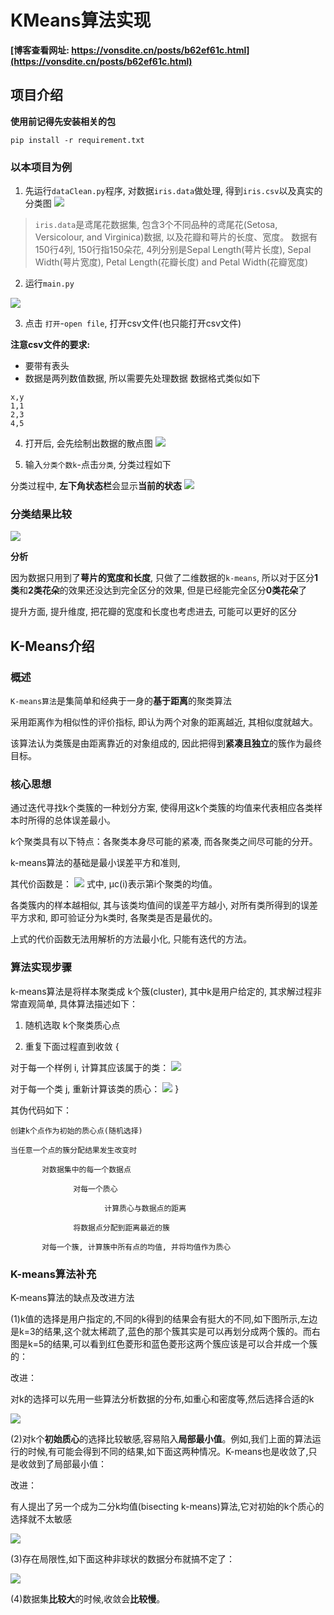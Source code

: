 # KMeans算法实现

**[博客查看网址: https://vonsdite.cn/posts/b62ef61c.html](https://vonsdite.cn/posts/b62ef61c.html)**

## 项目介绍

**使用前记得先安装相关的包**
```
pip install -r requirement.txt
```

### 以本项目为例
1. 先运行`dataClean.py`程序, 对数据`iris.data`做处理, 得到`iris.csv`以及真实的分类图
![](README_IMAGES/2.png)

> `iris.data`是鸢尾花数据集, 包含3个不同品种的鸢尾花(Setosa, Versicolour, and Virginica)数据, 以及花瓣和萼片的长度、宽度。 数据有150行4列, 150行指150朵花, 4列分别是Sepal Length(萼片长度), Sepal Width(萼片宽度), Petal Length(花瓣长度) and Petal Width(花瓣宽度)

2. 运行`main.py`

![](README_IMAGES/1.png)

3. 点击 `打开`-`open file`, 打开csv文件(也只能打开csv文件)

**注意csv文件的要求:**
- 要带有表头
- 数据是两列数值数据, 所以需要先处理数据
数据格式类似如下
```csv
x,y
1,1
2,3
4,5
```

4. 打开后, 会先绘制出数据的散点图
![](README_IMAGES/3.png)

5. 输入`分类个数k`-点击`分类`, 分类过程如下

分类过程中, **左下角状态栏**会显示**当前的状态**
![](README_IMAGES/4.gif)


### 分类结果比较
![](README_IMAGES/6.jpg)

**分析**

因为数据只用到了**萼片的宽度和长度**, 只做了二维数据的`k-means`, 所以对于区分**1类**和**2类花朵**的效果还没达到完全区分的效果, 但是已经能完全区分**0类花朵**了

提升方面, 提升维度, 把花瓣的宽度和长度也考虑进去, 可能可以更好的区分

## K-Means介绍

### 概述

`K-means算法`是集简单和经典于一身的**基于距离**的聚类算法

采用距离作为相似性的评价指标, 即认为两个对象的距离越近, 其相似度就越大。

该算法认为类簇是由距离靠近的对象组成的, 因此把得到**紧凑且独立**的簇作为最终目标。

### 核心思想
通过迭代寻找k个类簇的一种划分方案, 使得用这k个类簇的均值来代表相应各类样本时所得的总体误差最小。

k个聚类具有以下特点：各聚类本身尽可能的紧凑, 而各聚类之间尽可能的分开。

 k-means算法的基础是最小误差平方和准则,

其代价函数是：
![](README_IMAGES/6.png) 式中, μc(i)表示第i个聚类的均值。


各类簇内的样本越相似, 其与该类均值间的误差平方越小, 对所有类所得到的误差平方求和, 即可验证分为k类时, 各聚类是否是最优的。

上式的代价函数无法用解析的方法最小化, 只能有迭代的方法。

### 算法实现步骤

k-means算法是将样本聚类成 k个簇(cluster), 其中k是用户给定的, 其求解过程非常直观简单, 具体算法描述如下：

1) 随机选取 k个聚类质心点

2) 重复下面过程直到收敛  {

对于每一个样例 i, 计算其应该属于的类：
![](README_IMAGES/7.png)
        
对于每一个类 j, 重新计算该类的质心：
![](README_IMAGES/8.png)
}

其伪代码如下：

```
创建k个点作为初始的质心点(随机选择)

当任意一个点的簇分配结果发生改变时

       对数据集中的每一个数据点

              对每一个质心

                     计算质心与数据点的距离

              将数据点分配到距离最近的簇

       对每一个簇, 计算簇中所有点的均值, 并将均值作为质心

```

### K-means算法补充

K-means算法的缺点及改进方法

(1)k值的选择是用户指定的,不同的k得到的结果会有挺大的不同,如下图所示,左边是k=3的结果,这个就太稀疏了,蓝色的那个簇其实是可以再划分成两个簇的。而右图是k=5的结果,可以看到红色菱形和蓝色菱形这两个簇应该是可以合并成一个簇的：

改进：

对k的选择可以先用一些算法分析数据的分布,如重心和密度等,然后选择合适的k

![](README_IMAGES/9.png)

(2)对k个**初始质心**的选择比较敏感,容易陷入**局部最小值**。例如,我们上面的算法运行的时候,有可能会得到不同的结果,如下面这两种情况。K-means也是收敛了,只是收敛到了局部最小值：

改进：

有人提出了另一个成为二分k均值(bisecting k-means)算法,它对初始的k个质心的选择就不太敏感

![](README_IMAGES/10.png)

(3)存在局限性,如下面这种非球状的数据分布就搞不定了：

![](README_IMAGES/11.png)

(4)数据集**比较大**的时候,收敛会**比较慢**。

